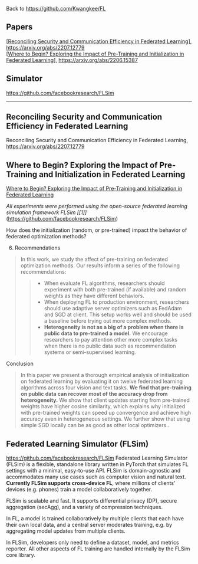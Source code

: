 Back to https://github.com/Kwangkee/FL

## Papers 
[[Reconciling Security and Communication Efficiency in Federated Learning](https://github.com/Kwangkee/FL/blob/main/FL@Meta.md#reconciling-security-and-communication-efficiency-in-federated-learning)], https://arxiv.org/abs/2207.12779  
[[Where to Begin? Exploring the Impact of Pre-Training and Initialization in Federated Learning](https://github.com/Kwangkee/FL/blob/main/FL@Meta.md#where-to-begin-exploring-the-impact-of-pre-training-and-initialization-in-federated-learning)], https://arxiv.org/abs/2206.15387

## Simulator
https://github.com/facebookresearch/FLSim

***
## Reconciling Security and Communication Efficiency in Federated Learning
Reconciling Security and Communication Efficiency in Federated Learning, https://arxiv.org/abs/2207.12779


## Where to Begin? Exploring the Impact of Pre-Training and Initialization in Federated Learning
[Where to Begin? Exploring the Impact of Pre-Training and Initialization in Federated Learning](https://arxiv.org/abs/2206.15387)

*All experiments were performed using the open-source federated learning simulation framework FLSim [[1]]*(https://github.com/facebookresearch/FLSim)

How does the initialization (random, or pre-trained) impact the behavior of federated optimization methods?

6. Recommendations  
>In this work, we study the affect of pre-training on federated optimization methods. Our results inform a series of the following recommendations:
>>- When evaluate FL algorithms, researchers should experiment with both pre-trained (if available) and random weights as they have different behaviors.
>>- When deploying FL to production environment, researchers should use adaptive server optimizers such as FedAdam and SGD at client. This setup works well and should be used a baseline before trying out more complex methods.
>>- **Heterogeneity is not as a big of a problem when there is public data to pre-trained a model.** We encourage researchers to pay attention other more complex tasks when there is no public data such as recommendation systems or semi-supervised learning.

Conclusion  
>In this paper we present a thorough empirical analysis of initialization on federated learning by evaluating it on twelve federated learning algorithms across four vision and text tasks. **We find that pre-training on public data can recover most of the accuracy drop from heterogeneity.** We show that client updates starting from pre-trained weights have higher cosine similarity, which explains why initialized with pre-trained weights can speed up convergence and achieve high accuracy even in heterogeneous settings. We further show that using simple SGD locally can be as good as other local optimizers.. 

## Federated Learning Simulator (FLSim)
https://github.com/facebookresearch/FLSim
Federated Learning Simulator (FLSim) is a flexible, standalone library written in PyTorch that simulates FL settings with a minimal, easy-to-use API. 
FLSim is domain-agnostic and accommodates many use cases such as computer vision and natural text. 
**Currently FLSim supports cross-device FL**, where millions of clients' devices (e.g. phones) train a model collaboratively together.

FLSim is scalable and fast. It supports differential privacy (DP), secure aggregation (secAgg), and a variety of compression techniques.

In FL, a model is trained collaboratively by multiple clients that each have their own local data, and a central server moderates training, e.g. by aggregating model updates from multiple clients.

In FLSim, developers only need to define a dataset, model, and metrics reporter. All other aspects of FL training are handled internally by the FLSim core library. 


